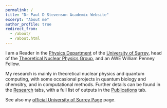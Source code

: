 ```yaml
---
permalink: /
title: "Dr Paul D Stevenson Academic Website"
excerpt: "About me"
author_profile: true
redirect_from: 
  - /about/
  - /about.html
---
```


I am a Reader in the [Physics Department](https://www.surrey.ac.uk/department-physics) of the [University of Surrey](http://www.surrey.ac.uk),  head of the [Theoretical Nuclear Physics Group](https://www.surrey.ac.uk/theoretical-nuclear-physics-group), and an AWE William Penney Fellow.

My research is mainly in theoretical nuclear physics and quantum computing, with some occasional projects in quantum biology and chemsitry, and in computational methods.  Further details can be found in the [Research](/research) tabs, with a full list of outputs in the [Publications](/publications) tab.

See also my [official University of Surrey Page](https://www.surrey.ac.uk/people/paul-stevenson) page.
